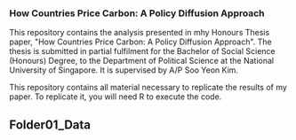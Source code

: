 ### How Countries Price Carbon: A Policy Diffusion Approach

This repository contains the analysis presented in mhy Honours Thesis paper, "How Countries Price Carbon: A Policy Diffusion Approach". The thesis is submitted in partial fulfilment for the Bachelor of Social Science (Honours) Degree, to the Department of Political Science at the National University of Singapore. It is supervised by A/P Soo Yeon Kim.

This repository contains all material necessary to replicate the results of my paper. To replicate it, you will need R to execute the code. 

## Folder01_Data

<!--
**tanjingling/tanjingling** is a ✨ _special_ ✨ repository because its `README.md` (this file) appears on your GitHub profile.

